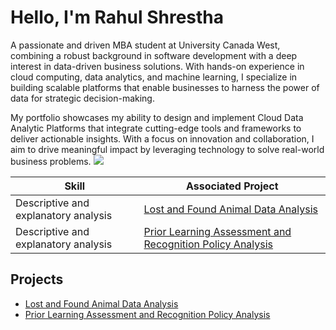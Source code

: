 # Hello, I'm Rahul Shrestha
A passionate and driven MBA student at University Canada West, combining a robust background in software development with a deep interest in data-driven business solutions. With hands-on experience in cloud computing, data analytics, and machine learning, I specialize in building scalable platforms that enable businesses to harness the power of data for strategic decision-making.

My portfolio showcases my ability to design and implement Cloud Data Analytic Platforms that integrate cutting-edge tools and frameworks to deliver actionable insights. With a focus on innovation and collaboration, I aim to drive meaningful impact by leveraging technology to solve real-world business problems.
<a href="https://www.linkedin.com/in/rahul-shrestha-26182b105/"><img src="https://img.shields.io/badge/-LinkedIn-0072b1?&style=for-the-badge&logo=linkedin&logoColor=white" /></a>


| Skill                                         | Associated Project         |
|-----------------------------------------------|----------------------------|
| Descriptive and explanatory analysis         | <a href="https://github.com/rahul0van/projects/tree/main">Lost and Found Animal Data Analysis</a>|
| Descriptive and explanatory analysis           | <a href="https://github.com/rahul0van/Prior-Learning-Assessment-and-Recognition-Policy-Analysis">Prior Learning Assessment and Recognition Policy Analysis</a>|


## Projects
- <a href="https://github.com/rahul0van/projects/tree/main">Lost and Found Animal Data Analysis</a>
- <a href="https://github.com/rahul0van/Prior-Learning-Assessment-and-Recognition-Policy-Analysis">Prior Learning Assessment and Recognition Policy Analysis</a>


















 




